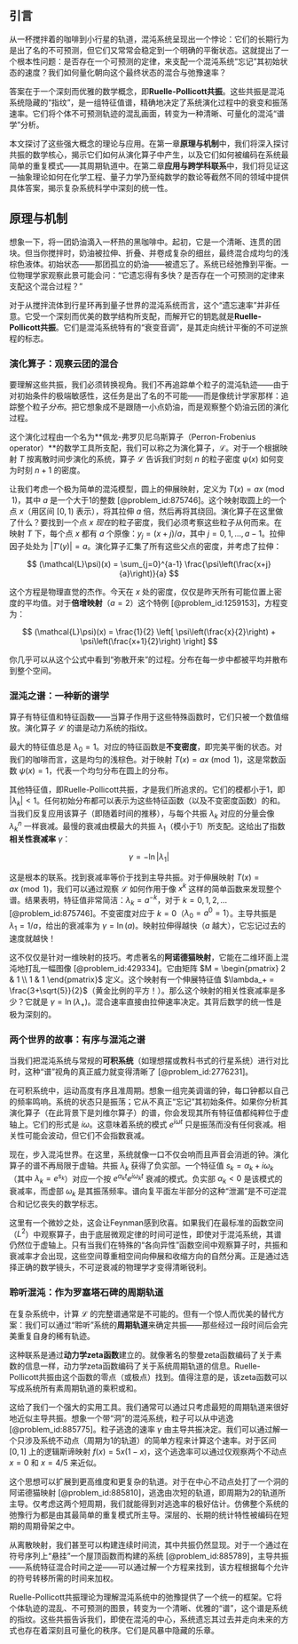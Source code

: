 ## 引言
从一杯搅拌着的咖啡到小行星的轨道，混沌系统呈现出一个悖论：它们的长期行为是出了名的不可预测，但它们又常常会稳定到一个明确的平衡状态。这就提出了一个根本性问题：是否存在一个可预测的定律，来支配一个混沌系统“忘记”其初始状态的速度？我们如何量化朝向这个最终状态的混合与弛豫速率？

答案在于一个深刻而优雅的数学概念，即**Ruelle-Pollicott共振**。这些共振是混沌系统隐藏的“指纹”，是一组特征值谱，精确地决定了系统演化过程中的衰变和振荡速率。它们将个体不可预测轨迹的混乱画面，转变为一种清晰、可量化的混沌“谱学”分析。

本文探讨了这些强大概念的理论与应用。在第一章**原理与机制**中，我们将深入探讨共振的数学核心，揭示它们如何从演化算子中产生，以及它们如何被编码在系统最简单的重复模式——其周期轨道中。在第二章**应用与跨学科联系**中，我们将见证这一抽象理论如何在化学工程、量子力学乃至纯数学的数论等截然不同的领域中提供具体答案，揭示复杂系统科学中深刻的统一性。

## 原理与机制

想象一下，将一团奶油滴入一杯热的黑咖啡中。起初，它是一个清晰、连贯的团块。但当你搅拌时，奶油被拉伸、折叠、并卷成复杂的细丝，最终混合成均匀的浅棕色液体。初始状态——那团孤立的奶油——被遗忘了。系统已经弛豫到平衡。一位物理学家观察此景可能会问：“它遗忘得有多快？是否存在一个可预测的定律来支配这个混合过程？”

对于从搅拌流体到行星环再到量子世界的混沌系统而言，这个“遗忘速率”并非任意。它受一个深刻而优美的数学结构所支配，而解开它的钥匙就是**Ruelle-Pollicott共振**。它们是混沌系统特有的“衰变音调”，是其走向统计平衡的不可逆旅程的标志。

### 演化算子：观察云团的混合

要理解这些共振，我们必须转换视角。我们不再追踪单个粒子的混沌轨迹——由于对初始条件的极端敏感性，这任务是出了名的不可能——而是像统计学家那样：追踪整个粒子*分布*。把它想象成不是跟随一小点奶油，而是观察整个奶油云团的演化过程。

这个演化过程由一个名为**佩龙-弗罗贝尼乌斯算子（Perron-Frobenius operator）**的数学工具所支配，我们可以称之为演化算子，$\mathcal{L}$。对于一个根据映射 $T$ 按离散时间步演化的系统，算子 $\mathcal{L}$ 告诉我们时刻 $n$ 的粒子密度 $\psi(x)$ 如何变为时刻 $n+1$ 的密度。

让我们考虑一个极为简单的混沌模型，圆上的伸展映射，定义为 $T(x) = ax \pmod 1$，其中 $a$ 是一个大于1的整数 [@problem_id:875746]。这个映射取圆上的一个点 $x$（用区间 $[0,1)$ 表示），将其拉伸 $a$ 倍，然后再将其绕回。演化算子在这里做了什么？要找到一个点 $x$ *现在*的粒子密度，我们必须考察这些粒子从何而来。在映射 $T$ 下，每个点 $x$ 都有 $a$ 个原像：$y_j = (x+j)/a$，其中 $j=0, 1, \dots, a-1$。拉伸因子处处为 $|T'(y)| = a$。演化算子汇集了所有这些父点的密度，并考虑了拉伸：

$$ (\mathcal{L}\psi)(x) = \sum_{j=0}^{a-1} \frac{\psi\left(\frac{x+j}{a}\right)}{a} $$

这个方程是物理直觉的杰作。今天在 $x$ 处的密度，仅仅是昨天所有可能位置上密度的平均值。对于**倍增映射**（$a=2$）这个特例 [@problem_id:1259153]，方程变为：

$$ (\mathcal{L}\psi)(x) = \frac{1}{2} \left[ \psi\left(\frac{x}{2}\right) + \psi\left(\frac{x+1}{2}\right) \right] $$

你几乎可以从这个公式中看到“弥散开来”的过程。分布在每一步中都被平均并散布到整个空间。

### 混沌之谱：一种新的谱学

算子有特征值和特征函数——当算子作用于这些特殊函数时，它们只被一个数值缩放。演化算子 $\mathcal{L}$ 的谱是动力系统的指纹。

最大的特征值总是 $\lambda_0 = 1$。对应的特征函数是**不变密度**，即完美平衡的状态。对我们的咖啡而言，这是均匀的浅棕色。对于映射 $T(x) = ax \pmod 1$，这是常数函数 $\psi(x)=1$，代表一个均匀分布在圆上的分布。

其他特征值，即Ruelle-Pollicott共振，才是我们所追求的。它们的模都小于1，即 $|\lambda_k| \lt 1$。任何初始分布都可以表示为这些特征函数（以及不变密度函数）的和。当我们反复应用该算子（即随着时间的推移），与每个共振 $\lambda_k$ 对应的分量会像 $\lambda_k^n$ 一样衰减。最慢的衰减由模最大的共振 $\lambda_1$（模小于1）所支配。这给出了指数**相关性衰减率** $\gamma$：

$$ \gamma = -\ln |\lambda_1| $$

这是根本的联系。找到衰减率等价于找到主导共振。对于伸展映射 $T(x) = ax \pmod 1$，我们可以通过观察 $\mathcal{L}$ 如何作用于像 $x^k$ 这样的简单函数来发现整个谱。结果表明，特征值非常简洁：$\lambda_k = a^{-k}$，对于 $k=0, 1, 2, \dots$ [@problem_id:875746]。不变密度对应于 $k=0$（$\lambda_0=a^0=1$）。主导共振是 $\lambda_1 = 1/a$，给出的衰减率为 $\gamma = \ln(a)$。映射拉伸得越快（$a$ 越大），它忘记过去的速度就越快！

这不仅仅是针对一维映射的技巧。考虑著名的**阿诺德猫映射**，它能在二维环面上混沌地打乱一幅图像 [@problem_id:429334]。它由矩阵 $M = \begin{pmatrix} 2 & 1 \\ 1 & 1 \end{pmatrix}$ 定义。这个映射有一个伸展特征值 $\lambda_+ = \frac{3+\sqrt{5}}{2}$（黄金比例的平方！）。那么这个映射的相关性衰减率是多少？它就是 $\gamma = \ln(\lambda_+)$。混合速率直接由拉伸速率决定。其背后数学的统一性是极为深刻的。

### 两个世界的故事：有序与混沌之谱

当我们把混沌系统与常规的**可积系统**（如理想摆或教科书式的行星系统）进行对比时，这种“谱”视角的真正威力就变得清晰了 [@problem_id:2776231]。

在可积系统中，运动高度有序且准周期。想象一组完美调谐的钟，每口钟都以自己的频率鸣响。系统的状态只是振荡；它从不真正“忘记”其初始条件。如果你分析其演化算子（在此背景下是刘维尔算子）的谱，你会发现其所有特征值都纯粹位于虚轴上。它们的形式是 $i\omega$。这意味着系统的模式 $e^{i\omega t}$ 只是振荡而没有任何衰减。相关性可能会波动，但它们不会指数衰减。

现在，步入混沌世界。在这里，系统就像一口不仅会响而且声音会消逝的钟。演化算子的谱不再局限于虚轴。共振 $\lambda_k$ 获得了负实部。一个特征值 $s_k = \alpha_k + i\omega_k$（其中 $\lambda_k = e^{s_k}$）对应一个按 $e^{\alpha_k t} e^{i\omega_k t}$ 衰减的模式。负实部 $\alpha_k < 0$ 是该模式的衰减率，而虚部 $\omega_k$ 是其振荡频率。谱向复平面左半部分的这种“泄漏”是不可逆混合和记忆丧失的数学标志。

这里有一个微妙之处，这会让Feynman感到欣喜。如果我们在最标准的函数空间（$L^2$）中观察算子，由于底层微观定律的时间可逆性，即使对于混沌系统，其谱仍然位于虚轴上。只有当我们在特殊的“各向异性”函数空间中观察算子时，共振和衰减率才会出现，这些空间尊重相空间向伸展和收缩方向的自然分离。正是通过选择正确的数学镜头，不可逆衰减的物理学才变得清晰锐利。

### 聆听混沌：作为罗塞塔石碑的周期轨道

在复杂系统中，计算 $\mathcal{L}$ 的完整谱通常是不可能的。但有一个惊人而优美的替代方案：我们可以通过“聆听”系统的**周期轨道**来确定共振——那些经过一段时间后会完美重复自身的稀有轨迹。

这种联系是通过**动力学zeta函数**建立的。就像著名的黎曼zeta函数编码了关于素数的信息一样，动力学zeta函数编码了关于系统周期轨道的信息。Ruelle-Pollicott共振由这个函数的零点（或极点）找到。值得注意的是，该zeta函数可以写成系统所有素周期轨道的乘积或和。

这给了我们一个强大的实用工具。我们通常可以通过只考虑最短的周期轨道来很好地近似主导共振。想象一个带“洞”的混沌系统，粒子可以从中逃逸 [@problem_id:885775]。粒子逃逸的速率 $\gamma$ 由主导共振决定。我们可以通过解一个只涉及系统不动点（周期为1的轨道）的简单方程来计算这个速率。对于区间 $[0,1]$ 上的逻辑斯谛映射 $f(x) = 5x(1-x)$，这个逃逸率可以通过仅观察两个不动点 $x=0$ 和 $x=4/5$ 来近似。

这个思想可以扩展到更高维度和更复杂的轨道。对于在中心不动点处打了一个洞的阿诺德猫映射 [@problem_id:885810]，逃逸由次短的轨道，即周期为2的轨道所主导。仅考虑这两个短周期，我们就能得到对逃逸率的极好估计。仿佛整个系统的弛豫行为都是由其最简单的重复模式所主导。深层的、长期的统计特性被编码在短期的周期骨架之中。

从离散映射，我们甚至可以构建连续时间流，其中共振仍然显现。对于一个通过在符号序列上“悬挂”一个屋顶函数而构建的系统 [@problem_id:885789]，主导共振——系统特征混合时间之逆——可以通过解一个方程来找到，该方程根据每个允许的符号转移所需的时间来加权。

Ruelle-Pollicott共振理论为理解混沌系统中的弛豫提供了一个统一的框架。它将个体轨迹的混乱、不可预测的图景，转变为一个清晰、优雅的“谱”，这个谱是系统的指纹。这些共振告诉我们，即使在混沌的中心，系统遗忘其过去并走向未来的方式也存在着深刻且可量化的秩序。它们是风暴中隐藏的乐章。

